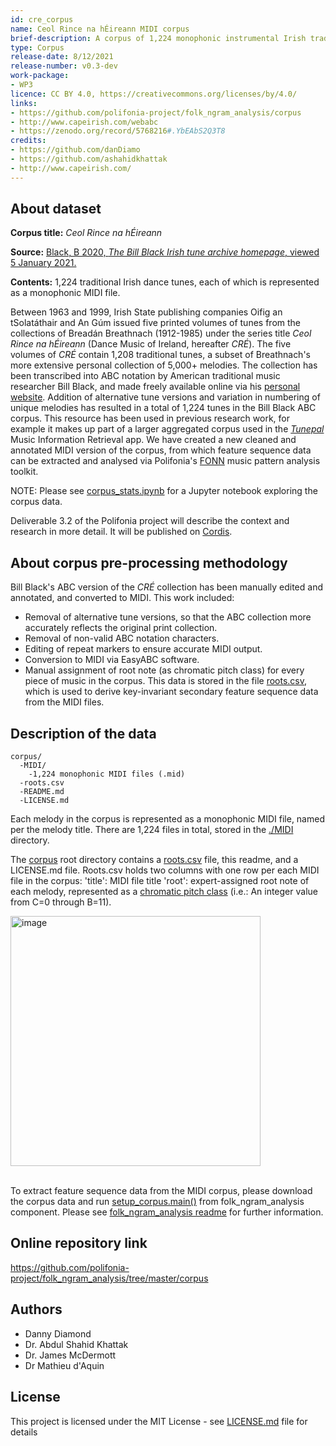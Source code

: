 ```yaml
---
id: cre_corpus
name: Ceol Rince na hÉireann MIDI corpus
brief-description: A corpus of 1,224 monophonic instrumental Irish traditional dance tunes.
type: Corpus
release-date: 8/12/2021
release-number: v0.3-dev
work-package: 
- WP3
licence: CC BY 4.0, https://creativecommons.org/licenses/by/4.0/
links:
- https://github.com/polifonia-project/folk_ngram_analysis/corpus
- http://www.capeirish.com/webabc
- https://zenodo.org/record/5768216#.YbEAbS2Q3T8
credits:
- https://github.com/danDiamo
- https://github.com/ashahidkhattak
- http://www.capeirish.com/
---
```



## About dataset 

**Corpus title:** _Ceol Rince na hÉireann_

**Source:** [Black, B 2020, _The Bill Black Irish tune archive homepage_, viewed 5 January 2021.][1]

**Contents:** 1,224 traditional Irish dance tunes, each of which is represented as a monophonic MIDI file.

Between 1963 and 1999, Irish State publishing companies Oifig an tSolatáthair and An Gúm issued five printed volumes of tunes from the collections of Breadán Breathnach (1912-1985) under the series title _Ceol Rince na hÉireann_ (Dance Music of Ireland, hereafter _CRÉ_). The five volumes of _CRÉ_ contain 1,208 traditional tunes, a subset of Breathnach's more extensive personal collection of 5,000+ melodies. The collection has been transcribed into ABC notation by American traditional music researcher Bill Black, and made freely available online via his [personal website][1]. Addition of alternative tune versions and variation in numbering of unique melodies has resulted in a total of 1,224 tunes in the Bill Black ABC corpus. This resource has been used in previous research work, for example it makes up part of a larger aggregated corpus used in the [_Tunepal_][2] Music Information Retrieval app. We have created a new cleaned and annotated MIDI version of the corpus, from which feature sequence data can be extracted and analysed via Polifonia's [FONN][3] music pattern analysis toolkit.

NOTE: Please see [corpus_stats.ipynb][11] for a Jupyter notebook exploring the corpus data.

Deliverable 3.2 of the Polifonia project will describe the context and research in more detail. It will be published on [Cordis](https://cordis.europa.eu/project/id/101004746/it).


## About corpus pre-processing methodology

Bill Black's ABC version of the _CRÉ_ collection has been manually edited and annotated, and converted to MIDI. This work included:
* Removal of alternative tune versions, so that the ABC collection more accurately reflects the original print collection.
* Removal of non-valid ABC notation characters.
* Editing of repeat markers to ensure accurate MIDI output.
* Conversion to MIDI via EasyABC software.
* Manual assignment of root note (as chromatic pitch class) for every piece of music in the corpus. This data is stored in the file [roots.csv][4], which is used to derive key-invariant  secondary feature sequence data from the MIDI files.


## Description of the data

```
corpus/
  -MIDI/
    -1,224 monophonic MIDI files (.mid)
  -roots.csv
  -README.md
  -LICENSE.md

```

Each melody in the corpus is represented as a monophonic MIDI file, named per the melody title. There are 1,224 files in total, stored in the [./MIDI][4] directory. 

The [corpus][6] root directory contains a [roots.csv][5] file, this readme, and a LICENSE.md file.
Roots.csv holds two columns with one row per each MIDI file in the corpus:
'title': MIDI file title
'root': expert-assigned root note of each melody, represented as a [chromatic pitch class][7] (i.e.: An integer value from C=0 through B=11). 

<img width="400" alt="image" src="https://user-images.githubusercontent.com/78231894/142916162-9ace1c42-ceae-412f-95df-98ce34acd359.png">
<br><br>

To extract feature sequence data from the MIDI corpus, please download the corpus data and run [setup_corpus.main()][9] from folk_ngram_analysis component. Please see [folk_ngram_analysis readme][8] for further information.


## Online repository link<br>
https://github.com/polifonia-project/folk_ngram_analysis/tree/master/corpus

## Authors

* Danny Diamond
* Dr. Abdul Shahid Khattak 
* Dr. James McDermott
* Dr Mathieu d'Aquin


## License
This project is licensed under the MIT License - see [LICENSE.md][10] file for details

[1]: http://www.capeirish.com/webabc
[2]: https://tunepal.org/index.html
[3]: https://github.com/polifonia-project/folk_ngram_analysis
[4]: https://github.com/polifonia-project/folk_ngram_analysis/tree/master/corpus/MIDI
[5]: https://github.com/danDiamo/music_pattern_analysis/blob/master/corpus/roots.csv
[6]: https://github.com/polifonia-project/folk_ngram_analysis/tree/master/corpus
[7]: https://en.wikipedia.org/wiki/Pitch_class
[8]: https://github.com/polifonia-project/folk_ngram_analysis/blob/master/README.md
[9]: https://github.com/danDiamo/music_pattern_analysis/blob/master/setup_corpus/setup_corpus.py
[10]: https://github.com/polifonia-project/folk_ngram_analysis/blob/master/corpus/license.md
[11]: https://github.com/polifonia-project/folk_ngram_analysis/blob/master/corpus/corpus_stats.ipynb
